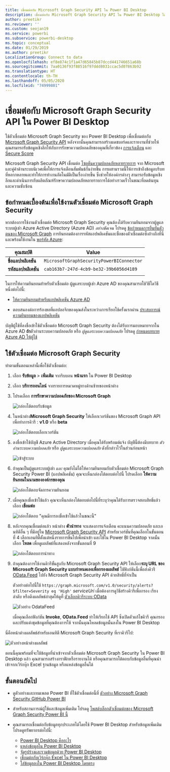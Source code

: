 ```yaml
---
title: เชื่อมต่อกับ Microsoft Graph Security API ใน Power BI Desktop
description: เชื่อมต่อกับ Microsoft Graph Security API ใน Power BI Desktop ได้อย่างง่ายดาย
author: preetikr
ms.reviewer: ''
ms.custom: seojan19
ms.service: powerbi
ms.subservice: powerbi-desktop
ms.topic: conceptual
ms.date: 01/29/2019
ms.author: preetikr
LocalizationGroup: Connect to data
ms.openlocfilehash: ef8e874c1f1a47d65845b87dccd441746651a68b
ms.sourcegitcommit: 7aa0136f93f88516f97ddd8031ccac5d07863b92
ms.translationtype: HT
ms.contentlocale: th-TH
ms.lasthandoff: 05/05/2020
ms.locfileid: "74999801"
---
```

# <a name="connect-to-the-microsoft-graph-security-api-in-power-bi-desktop"></a>เชื่อมต่อกับ Microsoft Graph Security API ใน Power BI Desktop

ใช้ตัวเชื่อมต่อ Microsoft Graph Security ของ Power BI Desktop เพื่อเชื่อมต่อกับ [Microsoft Graph Security API](https://aka.ms/graphsecuritydocs) หลังจากนั้นคุณสามารถสร้างแดชบอร์ดและรายงานที่ช่วยให้คุณสามารถรับข้อมูลเชิงลึกให้กับการรักษาความปลอดภัยของคุณที่เกี่ยวข้อง [การแจ้งเตือน](https://docs.microsoft.com/graph/api/resources/alert?view=graph-rest-1.0) และ [Secure Score](https://docs.microsoft.com/graph/api/resources/securescores?view=graph-rest-beta)

Microsoft Graph Security API เชื่อมต่อ [โซลูชันความปลอดภัยหลายรายการ](https://aka.ms/graphsecurityalerts) จาก Microsoft และคู่ค้าด้านระบบนิเวศเพื่อให้การแจ้งเตือนสัมพันธ์กันง่ายขึ้น การผสานรวมนี้ให้การเข้าถึงข้อมูลบริบทที่หลากหลายและทำให้การทำงานอัตโนมัติเป็นเรื่องง่ายขึ้น ซึ่งช่วยให้องค์กรต่างๆ สามารถรับข้อมูลเชิงลึกและดำเนินการกับผลิตภัณฑ์รักษาความปลอดภัยหลายรายการได้อย่างรวดเร็วในขณะที่ลดต้นทุนและความซับซ้อน

## <a name="prerequisites-to-use-the-microsoft-graph-security-connector"></a>ข้อกำหนดเบื้องต้นเพื่อใช้งานตัวเชื่อมต่อ Microsoft Graph Security

หากต้องการใช้งานตัวเชื่อมต่อ Microsoft Graph Security คุณต้องได้รับความยินยอมจากผู้ดูแลระบบผู้เช่า Azure Active Directory (Azure AD) *อย่างชัดเจน* โปรดดู [ข้อกำหนดการยืนยันตัวตนของ Microsoft Graph](https://aka.ms/graphsecurityauth)
การยินยอมต้องการรหัสแอปพลิเคชันและชื่อของตัวเชื่อมต่อซึ่งอ้างถึงที่นี่และพร้อมใช้งานใน [พอร์ทัล Azure](https://portal.azure.com):

| คุณสมบัติ | Value |
|----------|-------|
| **ชื่อแอปพลิเคชัน** | `MicrosoftGraphSecurityPowerBIConnector` |
| **รหัสแอปพลิเคชัน** | `cab163b7-247d-4cb9-be32-39b6056d4189` |
|||

ในการให้ความยินยอมสำหรับตัวเชื่อมต่อ ผู้ดูแลระบบผู้เช่า Azure AD ของคุณสามารถใช้วิธีใดวิธีหนึ่งต่อไปนี้:

* [ให้ความยินยอมสำหรับแอปพลิเคชัน Azure AD](https://docs.microsoft.com/azure/active-directory/develop/v2-permissions-and-consent)

* ตอบสนองต่อการร้องขอที่แอปลอจิกของคุณส่งในระหว่างการเรียกใช้ครั้งแรกผ่าน [ประสบการณ์ความยินยอมของแอปพลิเคชัน](https://docs.microsoft.com/azure/active-directory/develop/application-consent-experience)
   
บัญชีผู้ใช้ที่ลงชื่อเข้าใช้ตัวเชื่อมต่อ Microsoft Graph Security ต้องได้รับการมอบหมายจากใน Azure AD **ถ้า**ตัวอ่านระบบความปลอดภัย หรือ *ผู้ดูแลระบบความปลอดภัย* โปรดดู [กำหนดบทบาท Azure AD ให้ผู้ใช้](https://docs.microsoft.com/graph/security-authorization#assign-azure-ad-roles-to-users)

## <a name="using-the-microsoft-graph-security-connector"></a>ใช้ตัวเชื่อมต่อ Microsoft Graph Security

ทำตามขั้นตอนเหล่านี้เพื่อใช้ตัวเชื่อมต่อ:

1. เลือก **รับข้อมูล** > **เพิ่มเติม** จากริบบอน **หน้าแรก** ใน Power BI Desktop
2. เลือก **บริการออนไลน์** จากรายการหมวดหมู่ทางด้านซ้ายของหน้าต่าง
3. โปรดเลือก **การรักษาความปลอดภัยของ Microsoft Graph**

    ![กล่องโต้ตอบรับข้อมูล](media/desktop-connect-graph-security/GetData.PNG)
    
4. ในหน้าต่าง**Microsoft Graph Security** ให้เลือกเวอร์ชันของ Microsoft Graph API เพื่อทำการคิวรี : **v1.0** หรือ **beta**

    ![กล่องโต้ตอบเลือกเวอร์ชัน](media/desktop-connect-graph-security/selectVersion.PNG)
    
5. ลงชื่อเข้าใช้บัญชี Azure Active Directory เมื่อคุณได้รับพร้อมต์แจ้ง บัญชีนี้ต้องมีบทบาท *ตัวอ่านระบบความปลอดภัย* หรือ *ผู้ดูแลระบบความปลอดภัย* ดังที่กล่าวไว้ในส่วนก่อนหน้า

    ![เข้าสู่ระบบ](media/desktop-connect-graph-security/SignIn.PNG) 
    
6. ถ้าคุณเป็นผู้ดูแลระบบผู้เช่า *และ* คุณยังไม่ได้ให้ความยินยอมกับตัวเชื่อมต่อ Microsoft Graph Security Power BI (แอปพลิเคชัน) คุณจะเห็นกล่องโต้ตอบต่อไปนี้ โปรดเลือก **ให้ความยินยอมในนามขององค์กรของคุณ**

    ![กล่องโต้ตอบจัดการความยินยอม](media/desktop-connect-graph-security/AdminConsent.PNG)
    
7. เมื่อคุณลงชื่อเข้าใช้แล้ว คุณจะเห็นกล่องโต้ตอบต่อไปนี้ที่ระบุว่าคุณได้รับการตรวจสอบสิทธิ์แล้ว เลือก **เชื่อมต่อ**

    ![กล่องโต้ตอบ "คุณมีการลงชื่อเข้าใช้แล้วในขณะนี้"](media/desktop-connect-graph-security/SignedIn.PNG)
    
8. หลังจากคุณเชื่อมต่อแล้ว หน้าต่าง **ตัวนำทาง** จะแสดงการแจ้งเตือน คะแนนความปลอดภัย และเอนทิตีอื่น ๆ ที่มีอยู่ใน [Microsoft Graph Security API](https://aka.ms/graphsecuritydocs) สำหรับเวอร์ชันที่คุณเลือกในขั้นตอนที่ 4 เลือกเอนทิตี้ตั้งแต่หนึ่งรายการขึ่นไปเพื่อนำเข้า และใช้ใน Power BI Desktop จาดนั้น เลือก **โหลด** เพื่อดูผลลัพธ์ที่แสดงหลังจากขั้นตอนที่ 9

    ![กล่องโต้ตอบการนำทาง](media/desktop-connect-graph-security/NavTable.PNG)
    
9. ถ้าคุณต้องการใช้งานคิวรีขั้นสูงกับ Microsoft Graph Security API ให้เลือก**ระบุ URL ของ Microsoft Graph Security แบบกำหนดเองเพื่อกรองผลลัพธ์** ใช้ฟังก์ชันนี้เพื่อส่งคิวรี [OData.Feed](https://docs.microsoft.com/power-bi/desktop-connect-odata) ไปยัง Microsoft Graph Security API ด้วยสิทธิ์ที่จำเป็น

   ตัวอย่างต่อไปนี้ใช้ `https://graph.microsoft.com/v1.0/security/alerts?$filter=Severity eq 'High'` *serviceUri* เมื่อต้องการดูวิธีสร้างคิวรีเพื่อกรอง เรียงลำดับ หรือดึงผลลัพธ์ล่าสุดให้ดูที่ [ตัวเลือกคิวรีระบบ OData](https://docs.microsoft.com/graph/query-parameters)

   ![ตัวอย่าง OdataFeed](media/desktop-connect-graph-security/ODataFeed.PNG)
    
   เมื่อคุณเลือกฟังก์ชัน **Invoke**, **OData.Feed** ทำให้เรียกใช้ API ซึ่งเปิดตัวแก้ไขคิวรี คุณกรองและปรับแต่งชุดข้อมูลที่คุณต้องการใช้ จากนั้นคุณโหลดข้อมูลนั้นลงใน Power BI Desktop

นี่คือหน้าต่างผลลัพธ์สำหรับเอนทิตี Microsoft Graph Security ที่เราคิวรีไป:

   ![ตัวอย่างหน้าต่างผลลัพธ์](media/desktop-connect-graph-security/Result.PNG)
    

ตอนนี้คุณพร้อมที่จะใช้ข้อมูลที่นำเข้าจากตัวเชื่อมต่อ Microsoft Graph Security ใน Power BI Desktop แล้ว คุณสามารถสร้างกราฟิกหรือรายงานได้ หรือคุณสามารถโต้ตอบกับข้อมูลอื่นที่คุณนำเข้าจากเวิร์กบุ๊ก Excel ฐานข้อมูล หรือแหล่งข้อมูลอื่นได้

## <a name="next-steps"></a>ขั้นตอนถัดไป
* ดูตัวอย่างและเทมเพลต Power BI ที่ใช้ตัวเชื่อมต่อนี้ที่ [ตัวอย่าง Microsoft Graph Security GitHub Power BI](https://aka.ms/graphsecuritypowerbiconnectorsamples)

* สำหรับสถานการณ์ผู้ใช้และข้อมูลเพิ่มเติม โปรดดู [โพสต์บล็อกตัวเชื่อมต่อของ Microsoft Graph Security Power BI นี้](https://aka.ms/graphsecuritypowerbiconnectorblogpost)

* คุณสามารถเชื่อมต่อกับข้อมูลทุกประเภทได้โดยใช้ Power BI Desktop สำหรับข้อมูลเพิ่มเติม โปรดดูทรัพยากรต่อไปนี้:

    * [Power BI Desktop คืออะไร](desktop-what-is-desktop.md)
    * [แหล่งข้อมูลใน Power BI Desktop](desktop-data-sources.md)
    * [จัดรูปร่างและรวมข้อมูลด้วย Power BI Desktop](desktop-shape-and-combine-data.md)
    * [เชื่อมต่อกับเวิร์กบุ๊ก Excel ใน Power BI Desktop](desktop-connect-excel.md)
    * [ใส่ข้อมูลลงใน Power BI Desktop โดยตรง](desktop-enter-data-directly-into-desktop.md)
